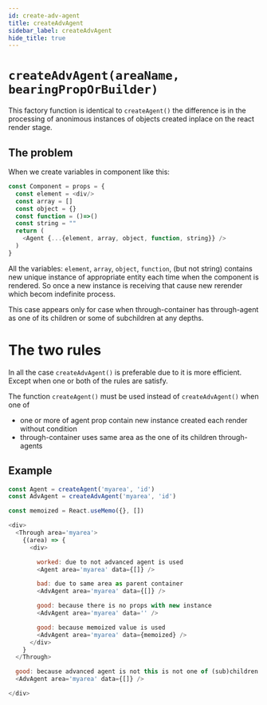 ```yaml
---
id: create-adv-agent
title: createAdvAgent
sidebar_label: createAdvAgent
hide_title: true
---
```


# `createAdvAgent(areaName, bearingPropOrBuilder)`

This factory function is identical to `createAgent()` the difference is in the processing of anonimous instances of objects created inplace on the react render stage.

## The problem

When we create variables in component like this:

```js 
const Component = props = {
  const element = <div/>
  const array = []
  const object = {}
  const function = ()=>()
  const string = ""
  return (
    <Agent {...{element, array, object, function, string}} />
  )
}
```

All the variables: `element`, `array`, `object`, `function`, (but not string) contains
new unique instance of appropriate entity each time when the component is rendered. So
once a new instance is receiving that cause new rerender which becom indefinite process.

This case appears only for case when through-container has through-agent as one of its
children or some of subchildren at any depths.

# The two rules

In all the case `createAdvAgent()` is preferable due to it is more efficient.
Except when one or both of the rules are satisfy.

The function `createAgent()` must be used instead of `createAdvAgent()` when
one of

* one or more of agent prop contain new instance created each render without condition 
* through-container uses same area as the one of its children through-agents

## Example

```js
const Agent = createAgent('myarea', 'id')
const AdvAgent = createAdvAgent('myarea', 'id')

const memoized = React.useMemo({}, [])

<div>
  <Through area='myarea'>
    {(area) => {
      <div>

        worked: due to not advanced agent is used
        <Agent area='myarea' data={[]} />

        bad: due to same area as parent container
        <AdvAgent area='myarea' data={[]} />

        good: because there is no props with new instance
        <AdvAgent area='myarea' data='' />

        good: because memoized value is used
        <AdvAgent area='myarea' data={memoized} />
      </div>
    }
  </Through>

  good: because advanced agent is not this is not one of (sub)children
  <AdvAgent area='myarea' data={[]} />

</div>
```
